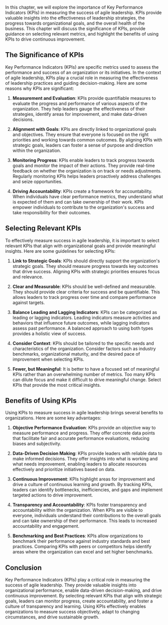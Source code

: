 
In this chapter, we will explore the importance of Key Performance Indicators (KPIs) in measuring the success of agile leadership. KPIs provide valuable insights into the effectiveness of leadership strategies, the progress towards organizational goals, and the overall health of the business. This chapter will discuss the significance of KPIs, provide guidance on selecting relevant metrics, and highlight the benefits of using KPIs to drive continuous improvement.

The Significance of KPIs
------------------------

Key Performance Indicators (KPIs) are specific metrics used to assess the performance and success of an organization or its initiatives. In the context of agile leadership, KPIs play a crucial role in measuring the effectiveness of leadership practices and guiding decision-making. Here are some reasons why KPIs are significant:

1. **Measurement and Evaluation**: KPIs provide quantifiable measures to evaluate the progress and performance of various aspects of the organization. They help leaders gauge the effectiveness of their strategies, identify areas for improvement, and make data-driven decisions.

2. **Alignment with Goals**: KPIs are directly linked to organizational goals and objectives. They ensure that everyone is focused on the right priorities and working towards common outcomes. By aligning KPIs with strategic goals, leaders can foster a sense of purpose and direction within the organization.

3. **Monitoring Progress**: KPIs enable leaders to track progress towards goals and monitor the impact of their actions. They provide real-time feedback on whether the organization is on track or needs adjustments. Regularly monitoring KPIs helps leaders proactively address challenges and seize opportunities.

4. **Driving Accountability**: KPIs create a framework for accountability. When individuals have clear performance metrics, they understand what is expected of them and can take ownership of their work. KPIs empower individuals to contribute to the organization's success and take responsibility for their outcomes.

Selecting Relevant KPIs
-----------------------

To effectively measure success in agile leadership, it is important to select relevant KPIs that align with organizational goals and provide meaningful insights. Here are some guidelines for selecting KPIs:

1. **Link to Strategic Goals**: KPIs should directly support the organization's strategic goals. They should measure progress towards key outcomes that drive success. Aligning KPIs with strategic priorities ensures focus and relevance.

2. **Clear and Measurable**: KPIs should be well-defined and measurable. They should provide clear criteria for success and be quantifiable. This allows leaders to track progress over time and compare performance against targets.

3. **Balance Leading and Lagging Indicators**: KPIs can be categorized as leading or lagging indicators. Leading indicators measure activities and behaviors that influence future outcomes, while lagging indicators assess past performance. A balanced approach to using both types provides a holistic view of success.

4. **Consider Context**: KPIs should be tailored to the specific needs and characteristics of the organization. Consider factors such as industry benchmarks, organizational maturity, and the desired pace of improvement when selecting KPIs.

5. **Fewer, but Meaningful**: It is better to have a focused set of meaningful KPIs rather than an overwhelming number of metrics. Too many KPIs can dilute focus and make it difficult to drive meaningful change. Select KPIs that provide the most critical insights.

Benefits of Using KPIs
----------------------

Using KPIs to measure success in agile leadership brings several benefits to organizations. Here are some key advantages:

1. **Objective Performance Evaluation**: KPIs provide an objective way to measure performance and progress. They offer concrete data points that facilitate fair and accurate performance evaluations, reducing biases and subjectivity.

2. **Data-Driven Decision Making**: KPIs provide leaders with reliable data to make informed decisions. They offer insights into what is working and what needs improvement, enabling leaders to allocate resources effectively and prioritize initiatives based on data.

3. **Continuous Improvement**: KPIs highlight areas for improvement and drive a culture of continuous learning and growth. By tracking KPIs, leaders can identify bottlenecks, inefficiencies, and gaps and implement targeted actions to drive improvement.

4. **Transparency and Accountability**: KPIs foster transparency and accountability within the organization. When KPIs are visible to everyone, individuals understand their contributions to the overall goals and can take ownership of their performance. This leads to increased accountability and engagement.

5. **Benchmarking and Best Practices**: KPIs allow organizations to benchmark their performance against industry standards and best practices. Comparing KPIs with peers or competitors helps identify areas where the organization can excel and set higher benchmarks.

Conclusion
----------

Key Performance Indicators (KPIs) play a critical role in measuring the success of agile leadership. They provide valuable insights into organizational performance, enable data-driven decision-making, and drive continuous improvement. By selecting relevant KPIs that align with strategic goals, leaders can monitor progress, create accountability, and foster a culture of transparency and learning. Using KPIs effectively enables organizations to measure success objectively, adapt to changing circumstances, and drive sustainable growth.
